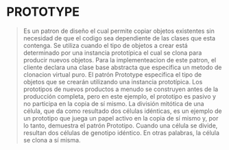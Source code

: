 # PROTOTYPE
>Es un patron de diseño el cual permite copiar objetos existentes sin necesidad de que el codigo sea dependiente de las clases que esta contenga. Se utiliza cuando el tipo de objetos a crear está determinado por una instancia prototípica el cual se clona para producir nuevos objetos. 
>Para la implementeacion de este patron, el cliente declara una clase base abstracta que especifica un metodo de clonacion virtual puro.
>El patrón Prototype especifica el tipo de objetos que se crearán utilizando una instancia prototípica. Los prototipos de nuevos productos a menudo se construyen antes de la producción completa, pero en este ejemplo, el prototipo es pasivo y no participa en la copia de sí mismo. La división mitótica de una célula, que da como resultado dos células idénticas, es un ejemplo de un prototipo que juega un papel activo en la copia de sí mismo y, por lo tanto, demuestra el patrón Prototipo. Cuando una célula se divide, resultan dos células de genotipo idéntico. En otras palabras, la célula se clona a sí misma.